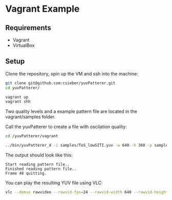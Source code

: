 # Vagrant Example

## Requirements

 - Vagrant
 - VirtualBox
 
## Setup

Clone the repository, spin up the VM and ssh into the machine:

```bash
git clone git@github.com:csieber/yuvPatterer.git
cd yuvPatterer/

vagrant up
vagrant shh
```

Two quality levels and a example pattern file are located in the vagrant/samples folder.

Call the yuvPatterer to create a file with oscilation quality:

```bash
cd /yuvPatterer/vagrant

../bin/yuvPatterer_d -i samples/ToS_lowSITI.yuv -w 640 -h 360 -p samples/pattern_example.txt
```

The output should look like this:

```
Start reading pattern file..
Finished reading pattern file..
Frame 48 quitting.
```

You can play the resulting YUV file using VLC:

```bash
vlc --demux rawvideo --rawvid-fps=24 --rawvid-width 640 --rawvid-height 360 --rawvid-chroma I420 samples/ToS_lowSITI.yuv.out.0000.yuv
```

